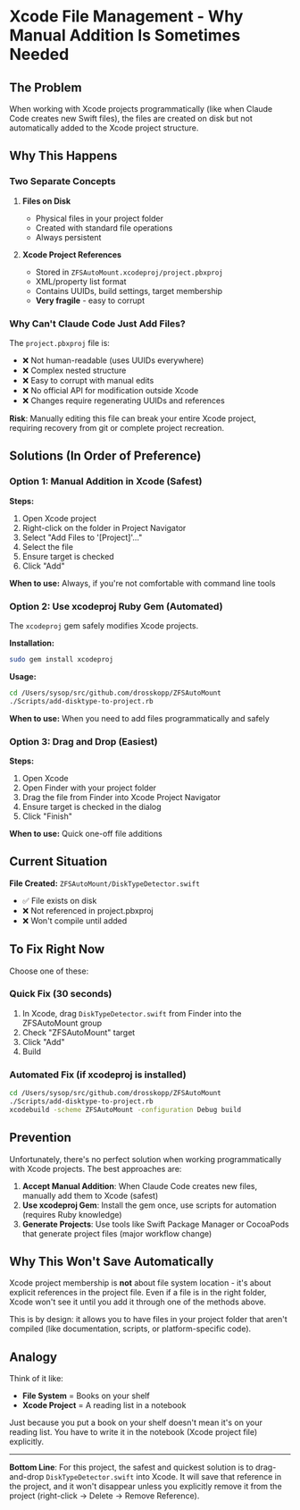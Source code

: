 # Xcode File Management - Why Manual Addition Is Sometimes Needed

## The Problem

When working with Xcode projects programmatically (like when Claude Code creates new Swift files), the files are created on disk but not automatically added to the Xcode project structure.

## Why This Happens

### Two Separate Concepts

1. **Files on Disk**
   - Physical files in your project folder
   - Created with standard file operations
   - Always persistent

2. **Xcode Project References**
   - Stored in `ZFSAutoMount.xcodeproj/project.pbxproj`
   - XML/property list format
   - Contains UUIDs, build settings, target membership
   - **Very fragile** - easy to corrupt

### Why Can't Claude Code Just Add Files?

The `project.pbxproj` file is:
- ❌ Not human-readable (uses UUIDs everywhere)
- ❌ Complex nested structure
- ❌ Easy to corrupt with manual edits
- ❌ No official API for modification outside Xcode
- ❌ Changes require regenerating UUIDs and references

**Risk**: Manually editing this file can break your entire Xcode project, requiring recovery from git or complete project recreation.

## Solutions (In Order of Preference)

### Option 1: Manual Addition in Xcode (Safest)

**Steps:**
1. Open Xcode project
2. Right-click on the folder in Project Navigator
3. Select "Add Files to '[Project]'..."
4. Select the file
5. Ensure target is checked
6. Click "Add"

**When to use:** Always, if you're not comfortable with command line tools

### Option 2: Use xcodeproj Ruby Gem (Automated)

The `xcodeproj` gem safely modifies Xcode projects.

**Installation:**
```bash
sudo gem install xcodeproj
```

**Usage:**
```bash
cd /Users/sysop/src/github.com/drosskopp/ZFSAutoMount
./Scripts/add-disktype-to-project.rb
```

**When to use:** When you need to add files programmatically and safely

### Option 3: Drag and Drop (Easiest)

**Steps:**
1. Open Xcode
2. Open Finder with your project folder
3. Drag the file from Finder into Xcode Project Navigator
4. Ensure target is checked in the dialog
5. Click "Finish"

**When to use:** Quick one-off file additions

## Current Situation

**File Created:** `ZFSAutoMount/DiskTypeDetector.swift`
- ✅ File exists on disk
- ❌ Not referenced in project.pbxproj
- ❌ Won't compile until added

## To Fix Right Now

Choose one of these:

### Quick Fix (30 seconds)
1. In Xcode, drag `DiskTypeDetector.swift` from Finder into the ZFSAutoMount group
2. Check "ZFSAutoMount" target
3. Click "Add"
4. Build

### Automated Fix (if xcodeproj is installed)
```bash
cd /Users/sysop/src/github.com/drosskopp/ZFSAutoMount
./Scripts/add-disktype-to-project.rb
xcodebuild -scheme ZFSAutoMount -configuration Debug build
```

## Prevention

Unfortunately, there's no perfect solution when working programmatically with Xcode projects. The best approaches are:

1. **Accept Manual Addition**: When Claude Code creates new files, manually add them to Xcode (safest)
2. **Use xcodeproj Gem**: Install the gem once, use scripts for automation (requires Ruby knowledge)
3. **Generate Projects**: Use tools like Swift Package Manager or CocoaPods that generate project files (major workflow change)

## Why This Won't Save Automatically

Xcode project membership is **not** about file system location - it's about explicit references in the project file. Even if a file is in the right folder, Xcode won't see it until you add it through one of the methods above.

This is by design: it allows you to have files in your project folder that aren't compiled (like documentation, scripts, or platform-specific code).

## Analogy

Think of it like:
- **File System** = Books on your shelf
- **Xcode Project** = A reading list in a notebook

Just because you put a book on your shelf doesn't mean it's on your reading list. You have to write it in the notebook (Xcode project file) explicitly.

---

**Bottom Line**: For this project, the safest and quickest solution is to drag-and-drop `DiskTypeDetector.swift` into Xcode. It will save that reference in the project, and it won't disappear unless you explicitly remove it from the project (right-click → Delete → Remove Reference).
